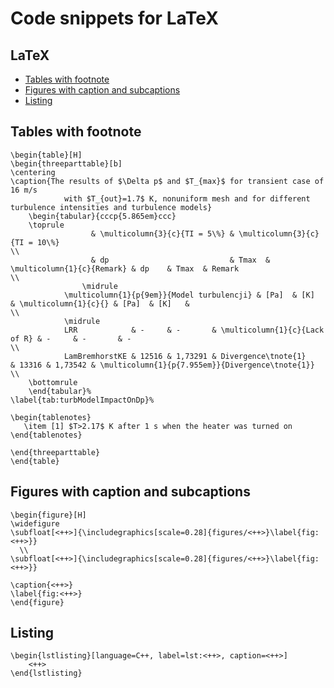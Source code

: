 Code snippets for LaTeX
========================================


LaTeX
------------

- [Tables with footnote](#tables-with-footnote)
- [Figures with caption and subcaptions](#figures-with-caption-and-subcaptions)
- [Listing](#listing)


## Tables with footnote

	\begin{table}[H]
	\begin{threeparttable}[b]
	\centering
	\caption{The results of $\Delta p$ and $T_{max}$ for transient case of 16 m/s
				with $T_{out}=1.7$ K, nonuniform mesh and for different turbulence intensities and turbulence models}
		\begin{tabular}{cccp{5.865em}ccc}
		\toprule
		    	      & \multicolumn{3}{c}{TI = 5\%} & \multicolumn{3}{c}{TI = 10\%}                                                                 \\
		    	      & dp                           & Tmax  & \multicolumn{1}{c}{Remark} & dp    & Tmax  & Remark                                   \\
					\midrule
		    	\multicolumn{1}{p{9em}}{Model turbulencji} & [Pa]  & [K]   & \multicolumn{1}{c}{} & [Pa]  & [K]   &                                  \\
		    	\midrule
		    	LRR            & -     & -       & \multicolumn{1}{c}{Lack of R} & -     & -       & -                                                \\
				LamBremhorstKE & 12516 & 1,73291 & Divergence\tnote{1}           & 13316 & 1,73542 & \multicolumn{1}{p{7.955em}}{Divergence\tnote{1}} \\
	   	\bottomrule
	   	\end{tabular}%
	\label{tab:turbModelImpactOnDp}%
	
	\begin{tablenotes}
	   \item [1] $T>2.17$ K after 1 s when the heater was turned on
	\end{tablenotes}
	
	\end{threeparttable}
	\end{table}

## Figures with caption and subcaptions


	\begin{figure}[H]
	\widefigure
	\subfloat[<++>]{\includegraphics[scale=0.28]{figures/<++>}\label{fig:<++>}}
	  \\
	\subfloat[<++>]{\includegraphics[scale=0.28]{figures/<++>}\label{fig:<++>}}
	
	\caption{<++>} 
	\label{fig:<++>}
	\end{figure}


## Listing

	\begin{lstlisting}[language=C++, label=lst:<++>, caption=<++>]
		<++>
	\end{lstlisting}


